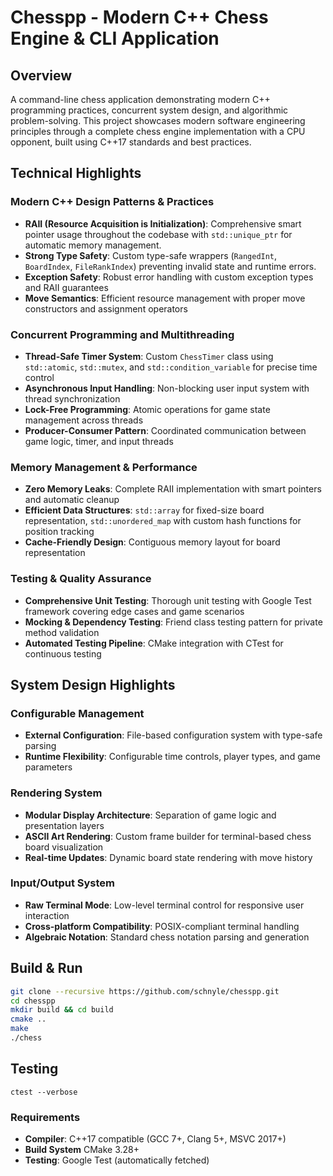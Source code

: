 # Chesspp - Modern C++ Chess Engine & CLI Application

## Overview

A command-line chess application demonstrating modern C++ programming practices, concurrent system design, and algorithmic problem-solving. This project showcases modern software engineering principles through a complete chess engine implementation with a CPU opponent, built using C++17 standards and best practices.

## Technical Highlights

### Modern C++ Design Patterns & Practices

- **RAII (Resource Acquisition is Initialization)**: Comprehensive smart pointer usage throughout the codebase with `std::unique_ptr` for automatic memory management.
- **Strong Type Safety**: Custom type-safe wrappers (`RangedInt`, `BoardIndex`, `FileRankIndex`) preventing invalid state and runtime errors.
- **Exception Safety**: Robust error handling with custom exception types and RAII guarantees
- **Move Semantics**: Efficient resource management with proper move constructors and assignment operators

### Concurrent Programming and Multithreading

- **Thread-Safe Timer System**: Custom `ChessTimer` class using `std::atomic`, `std::mutex`, and `std::condition_variable` for precise time control
- **Asynchronous Input Handling**: Non-blocking user input system with thread synchronization
- **Lock-Free Programming**: Atomic operations for game state management across threads
- **Producer-Consumer Pattern**: Coordinated communication between game logic, timer, and input threads

### Memory Management & Performance

- **Zero Memory Leaks**: Complete RAII implementation with smart pointers and automatic cleanup
- **Efficient Data Structures**: `std::array` for fixed-size board representation, `std::unordered_map` with custom hash functions for position tracking
- **Cache-Friendly Design**: Contiguous memory layout for board representation

### Testing & Quality Assurance

- **Comprehensive Unit Testing**: Thorough unit testing with Google Test framework covering edge cases and game scenarios
- **Mocking & Dependency Testing**: Friend class testing pattern for private method validation
- **Automated Testing Pipeline**: CMake integration with CTest for continuous testing

## System Design Highlights

### Configurable Management

- **External Configuration**: File-based configuration system with type-safe parsing
- **Runtime Flexibility**: Configurable time controls, player types, and game parameters

### Rendering System

- **Modular Display Architecture**: Separation of game logic and presentation layers
- **ASCII Art Rendering**: Custom frame builder for terminal-based chess board visualization
- **Real-time Updates**: Dynamic board state rendering with move history

### Input/Output System

- **Raw Terminal Mode**: Low-level terminal control for responsive user interaction
- **Cross-platform Compatibility**: POSIX-compliant terminal handling
- **Algebraic Notation**: Standard chess notation parsing and generation

## Build & Run

```bash
git clone --recursive https://github.com/schnyle/chesspp.git
cd chesspp
mkdir build && cd build
cmake ..
make
./chess
```

## Testing

```
ctest --verbose
```

### Requirements

- **Compiler**: C++17 compatible (GCC 7+, Clang 5+, MSVC 2017+)
- **Build System** CMake 3.28+
- **Testing**: Google Test (automatically fetched)
